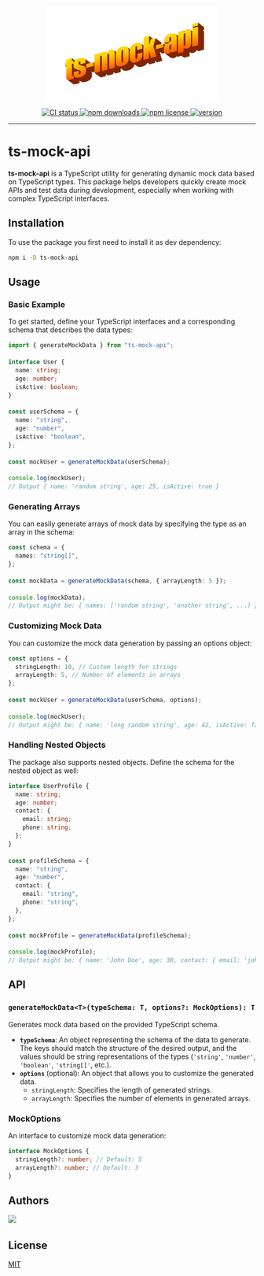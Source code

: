 <p align="center">
    <img src="./assets/brand.png" width="350" />
</p>

<p align="center">
	<a href="https://github.com/amir-ben-shimol/ts-mock-api">
    	<img src="https://img.shields.io/github/actions/workflow/status/amir-ben-shimol/ts-mock-api/integrate.yaml?label=CI&logo=GitHub" alt="CI status">
  	</a>
	<a href="https://www.npmjs.com/package/ts-mock-api">
    	<img src="https://img.shields.io/npm/dm/ts-mock-api?logo=NPM" alt="npm downloads">
  	</a>
	<a href="https://github.com/amir-ben-shimol/ts-mock-api">
    	<img src="https://img.shields.io/npm/l/ts-mock-api" alt="npm license">
  	</a>
	<a href="https://github.com/amir-ben-shimol/ts-mock-api">
    	<img src="https://img.shields.io/npm/v/ts-mock-api?label=version" alt="version">
  	</a>
</p>

<hr />

# ts-mock-api

**ts-mock-api** is a TypeScript utility for generating dynamic mock data based on TypeScript types. This package helps developers quickly create mock APIs and test data during development, especially when working with complex TypeScript interfaces.

## Installation

To use the package you first need to install it as dev dependency:

```bash
npm i -D ts-mock-api
```

## Usage

### Basic Example

To get started, define your TypeScript interfaces and a corresponding schema that describes the data types:

```typescript
import { generateMockData } from "ts-mock-api";

interface User {
  name: string;
  age: number;
  isActive: boolean;
}

const userSchema = {
  name: "string",
  age: "number",
  isActive: "boolean",
};

const mockUser = generateMockData(userSchema);

console.log(mockUser);
// Output { name: 'random string', age: 25, isActive: true }
```

### Generating Arrays

You can easily generate arrays of mock data by specifying the type as an array in the schema:

```typescript
const schema = {
  names: "string[]",
};

const mockData = generateMockData(schema, { arrayLength: 5 });

console.log(mockData);
// Output might be: { names: ['random string', 'another string', ...] }
```

### Customizing Mock Data

You can customize the mock data generation by passing an options object:

```typescript
const options = {
  stringLength: 10, // Custom length for strings
  arrayLength: 5, // Number of elements in arrays
};

const mockUser = generateMockData(userSchema, options);

console.log(mockUser);
// Output might be: { name: 'long random string', age: 42, isActive: false }
```

### Handling Nested Objects

The package also supports nested objects. Define the schema for the nested object as well:

```typescript
interface UserProfile {
  name: string;
  age: number;
  contact: {
    email: string;
    phone: string;
  };
}

const profileSchema = {
  name: "string",
  age: "number",
  contact: {
    email: "string",
    phone: "string",
  },
};

const mockProfile = generateMockData(profileSchema);

console.log(mockProfile);
// Output might be: { name: 'John Doe', age: 30, contact: { email: 'john.doe@example.com', phone: '123-456-7890' } }
```

## API

### `generateMockData<T>(typeSchema: T, options?: MockOptions): T`

Generates mock data based on the provided TypeScript schema.

- **`typeSchema`**: An object representing the schema of the data to generate. The keys should match the structure of the desired output, and the values should be string representations of the types (`'string'`, `'number'`, `'boolean'`, `'string[]'`, etc.).
- **`options`** (optional): An object that allows you to customize the generated data.
  - `stringLength`: Specifies the length of generated strings.
  - `arrayLength`: Specifies the number of elements in generated arrays.

### MockOptions

An interface to customize mock data generation:

```typescript
interface MockOptions {
  stringLength?: number; // Default: 5
  arrayLength?: number; // Default: 3
}
```

## Authors

<a href="https://github.com/amir-ben-shimol">
    <img src="https://avatars.githubusercontent.com/u/105565954?s=400&u=01efa537bf4368251ffa05954d13aa1861073b39&v=4" height="50" />
</a>

## License

[MIT](https://choosealicense.com/licenses/mit/)

